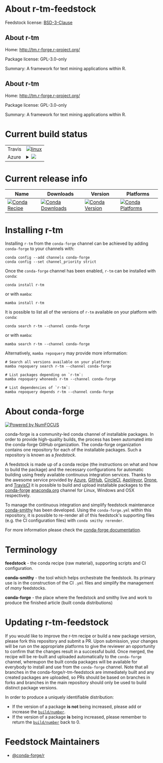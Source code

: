 About r-tm-feedstock
====================

Feedstock license: [BSD-3-Clause](https://github.com/conda-forge/r-tm-feedstock/blob/main/LICENSE.txt)


About r-tm
----------

Home: http://tm.r-forge.r-project.org/

Package license: GPL-3.0-only

Summary: A framework for text mining applications within R.

About r-tm
----------

Home: http://tm.r-forge.r-project.org/

Package license: GPL-3.0-only

Summary: A framework for text mining applications within R.

Current build status
====================


<table><tr>
    <td>Travis</td>
    <td>
      <a href="https://app.travis-ci.com/conda-forge/r-tm-feedstock">
        <img alt="linux" src="https://img.shields.io/travis/com/conda-forge/r-tm-feedstock/main.svg?label=Linux">
      </a>
    </td>
  </tr>
    
  <tr>
    <td>Azure</td>
    <td>
      <details>
        <summary>
          <a href="https://dev.azure.com/conda-forge/feedstock-builds/_build/latest?definitionId=1743&branchName=main">
            <img src="https://dev.azure.com/conda-forge/feedstock-builds/_apis/build/status/r-tm-feedstock?branchName=main">
          </a>
        </summary>
        <table>
          <thead><tr><th>Variant</th><th>Status</th></tr></thead>
          <tbody><tr>
              <td>linux_64_r_base4.2</td>
              <td>
                <a href="https://dev.azure.com/conda-forge/feedstock-builds/_build/latest?definitionId=1743&branchName=main">
                  <img src="https://dev.azure.com/conda-forge/feedstock-builds/_apis/build/status/r-tm-feedstock?branchName=main&jobName=linux&configuration=linux%20linux_64_r_base4.2" alt="variant">
                </a>
              </td>
            </tr><tr>
              <td>linux_64_r_base4.3</td>
              <td>
                <a href="https://dev.azure.com/conda-forge/feedstock-builds/_build/latest?definitionId=1743&branchName=main">
                  <img src="https://dev.azure.com/conda-forge/feedstock-builds/_apis/build/status/r-tm-feedstock?branchName=main&jobName=linux&configuration=linux%20linux_64_r_base4.3" alt="variant">
                </a>
              </td>
            </tr><tr>
              <td>linux_aarch64_r_base4.2</td>
              <td>
                <a href="https://dev.azure.com/conda-forge/feedstock-builds/_build/latest?definitionId=1743&branchName=main">
                  <img src="https://dev.azure.com/conda-forge/feedstock-builds/_apis/build/status/r-tm-feedstock?branchName=main&jobName=linux&configuration=linux%20linux_aarch64_r_base4.2" alt="variant">
                </a>
              </td>
            </tr><tr>
              <td>linux_aarch64_r_base4.3</td>
              <td>
                <a href="https://dev.azure.com/conda-forge/feedstock-builds/_build/latest?definitionId=1743&branchName=main">
                  <img src="https://dev.azure.com/conda-forge/feedstock-builds/_apis/build/status/r-tm-feedstock?branchName=main&jobName=linux&configuration=linux%20linux_aarch64_r_base4.3" alt="variant">
                </a>
              </td>
            </tr><tr>
              <td>linux_ppc64le_r_base4.2</td>
              <td>
                <a href="https://dev.azure.com/conda-forge/feedstock-builds/_build/latest?definitionId=1743&branchName=main">
                  <img src="https://dev.azure.com/conda-forge/feedstock-builds/_apis/build/status/r-tm-feedstock?branchName=main&jobName=linux&configuration=linux%20linux_ppc64le_r_base4.2" alt="variant">
                </a>
              </td>
            </tr><tr>
              <td>linux_ppc64le_r_base4.3</td>
              <td>
                <a href="https://dev.azure.com/conda-forge/feedstock-builds/_build/latest?definitionId=1743&branchName=main">
                  <img src="https://dev.azure.com/conda-forge/feedstock-builds/_apis/build/status/r-tm-feedstock?branchName=main&jobName=linux&configuration=linux%20linux_ppc64le_r_base4.3" alt="variant">
                </a>
              </td>
            </tr><tr>
              <td>osx_64_r_base4.2</td>
              <td>
                <a href="https://dev.azure.com/conda-forge/feedstock-builds/_build/latest?definitionId=1743&branchName=main">
                  <img src="https://dev.azure.com/conda-forge/feedstock-builds/_apis/build/status/r-tm-feedstock?branchName=main&jobName=osx&configuration=osx%20osx_64_r_base4.2" alt="variant">
                </a>
              </td>
            </tr><tr>
              <td>osx_64_r_base4.3</td>
              <td>
                <a href="https://dev.azure.com/conda-forge/feedstock-builds/_build/latest?definitionId=1743&branchName=main">
                  <img src="https://dev.azure.com/conda-forge/feedstock-builds/_apis/build/status/r-tm-feedstock?branchName=main&jobName=osx&configuration=osx%20osx_64_r_base4.3" alt="variant">
                </a>
              </td>
            </tr><tr>
              <td>win_64</td>
              <td>
                <a href="https://dev.azure.com/conda-forge/feedstock-builds/_build/latest?definitionId=1743&branchName=main">
                  <img src="https://dev.azure.com/conda-forge/feedstock-builds/_apis/build/status/r-tm-feedstock?branchName=main&jobName=win&configuration=win%20win_64_" alt="variant">
                </a>
              </td>
            </tr>
          </tbody>
        </table>
      </details>
    </td>
  </tr>
</table>

Current release info
====================

| Name | Downloads | Version | Platforms |
| --- | --- | --- | --- |
| [![Conda Recipe](https://img.shields.io/badge/recipe-r--tm-green.svg)](https://anaconda.org/conda-forge/r-tm) | [![Conda Downloads](https://img.shields.io/conda/dn/conda-forge/r-tm.svg)](https://anaconda.org/conda-forge/r-tm) | [![Conda Version](https://img.shields.io/conda/vn/conda-forge/r-tm.svg)](https://anaconda.org/conda-forge/r-tm) | [![Conda Platforms](https://img.shields.io/conda/pn/conda-forge/r-tm.svg)](https://anaconda.org/conda-forge/r-tm) |

Installing r-tm
===============

Installing `r-tm` from the `conda-forge` channel can be achieved by adding `conda-forge` to your channels with:

```
conda config --add channels conda-forge
conda config --set channel_priority strict
```

Once the `conda-forge` channel has been enabled, `r-tm` can be installed with `conda`:

```
conda install r-tm
```

or with `mamba`:

```
mamba install r-tm
```

It is possible to list all of the versions of `r-tm` available on your platform with `conda`:

```
conda search r-tm --channel conda-forge
```

or with `mamba`:

```
mamba search r-tm --channel conda-forge
```

Alternatively, `mamba repoquery` may provide more information:

```
# Search all versions available on your platform:
mamba repoquery search r-tm --channel conda-forge

# List packages depending on `r-tm`:
mamba repoquery whoneeds r-tm --channel conda-forge

# List dependencies of `r-tm`:
mamba repoquery depends r-tm --channel conda-forge
```


About conda-forge
=================

[![Powered by
NumFOCUS](https://img.shields.io/badge/powered%20by-NumFOCUS-orange.svg?style=flat&colorA=E1523D&colorB=007D8A)](https://numfocus.org)

conda-forge is a community-led conda channel of installable packages.
In order to provide high-quality builds, the process has been automated into the
conda-forge GitHub organization. The conda-forge organization contains one repository
for each of the installable packages. Such a repository is known as a *feedstock*.

A feedstock is made up of a conda recipe (the instructions on what and how to build
the package) and the necessary configurations for automatic building using freely
available continuous integration services. Thanks to the awesome service provided by
[Azure](https://azure.microsoft.com/en-us/services/devops/), [GitHub](https://github.com/),
[CircleCI](https://circleci.com/), [AppVeyor](https://www.appveyor.com/),
[Drone](https://cloud.drone.io/welcome), and [TravisCI](https://travis-ci.com/)
it is possible to build and upload installable packages to the
[conda-forge](https://anaconda.org/conda-forge) [anaconda.org](https://anaconda.org/)
channel for Linux, Windows and OSX respectively.

To manage the continuous integration and simplify feedstock maintenance
[conda-smithy](https://github.com/conda-forge/conda-smithy) has been developed.
Using the ``conda-forge.yml`` within this repository, it is possible to re-render all of
this feedstock's supporting files (e.g. the CI configuration files) with ``conda smithy rerender``.

For more information please check the [conda-forge documentation](https://conda-forge.org/docs/).

Terminology
===========

**feedstock** - the conda recipe (raw material), supporting scripts and CI configuration.

**conda-smithy** - the tool which helps orchestrate the feedstock.
                   Its primary use is in the construction of the CI ``.yml`` files
                   and simplify the management of *many* feedstocks.

**conda-forge** - the place where the feedstock and smithy live and work to
                  produce the finished article (built conda distributions)


Updating r-tm-feedstock
=======================

If you would like to improve the r-tm recipe or build a new
package version, please fork this repository and submit a PR. Upon submission,
your changes will be run on the appropriate platforms to give the reviewer an
opportunity to confirm that the changes result in a successful build. Once
merged, the recipe will be re-built and uploaded automatically to the
`conda-forge` channel, whereupon the built conda packages will be available for
everybody to install and use from the `conda-forge` channel.
Note that all branches in the conda-forge/r-tm-feedstock are
immediately built and any created packages are uploaded, so PRs should be based
on branches in forks and branches in the main repository should only be used to
build distinct package versions.

In order to produce a uniquely identifiable distribution:
 * If the version of a package **is not** being increased, please add or increase
   the [``build/number``](https://docs.conda.io/projects/conda-build/en/latest/resources/define-metadata.html#build-number-and-string).
 * If the version of a package **is** being increased, please remember to return
   the [``build/number``](https://docs.conda.io/projects/conda-build/en/latest/resources/define-metadata.html#build-number-and-string)
   back to 0.

Feedstock Maintainers
=====================

* [@conda-forge/r](https://github.com/conda-forge/r/)

